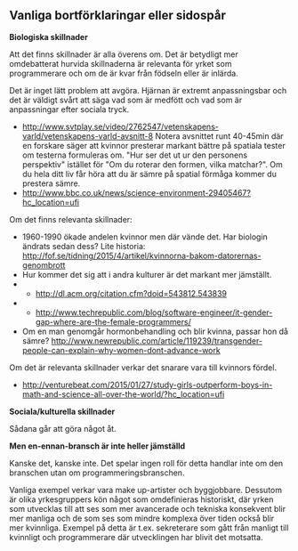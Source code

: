 Vanliga bortförklaringar eller sidospår
---------------------------------------

**Biologiska skillnader**

Att det finns skillnader är alla överens om. Det är betydligt mer omdebatterat hurvida skillnaderna är relevanta för yrket som programmerare och om de är kvar från födseln eller är inlärda.

Det är inget lätt problem att avgöra. Hjärnan är extremt anpassningsbar och det är väldigt svårt att säga vad som är medfött och vad som är anpassningar efter sociala tryck.
- http://www.svtplay.se/video/2762547/vetenskapens-varld/vetenskapens-varld-avsnitt-8 Notera avsnittet runt 40-45min  där en forskare säger att kvinnor presterar markant bättre på spatiala tester om testerna formuleras om. "Hur ser det ut ur den personens perspektiv" istället för "Om du roterar den formen, vilka matchar?". Om du hela ditt liv får höra att du är sämre på spatial förmåga kommer du prestera sämre.
- http://www.bbc.co.uk/news/science-environment-29405467?hc_location=ufi

Om det finns relevanta skillnader:
- 1960-1990 ökade andelen kvinnor men där vände det. Har biologin ändrats sedan dess? Lite historia: http://fof.se/tidning/2015/4/artikel/kvinnorna-bakom-datorernas-genombrott
- Hur kommer det sig att i andra kulturer är det markant mer jämställt.
- - http://dl.acm.org/citation.cfm?doid=543812.543839
- - http://www.techrepublic.com/blog/software-engineer/it-gender-gap-where-are-the-female-programmers/
- Om en man genomgår hormonbehandling och blir kvinna, passar hon då sämre? http://www.newrepublic.com/article/119239/transgender-people-can-explain-why-women-dont-advance-work

Om det är relevanta skillnader verkar det snarare vara till kvinnors fördel.
- http://venturebeat.com/2015/01/27/study-girls-outperform-boys-in-math-and-science-all-over-the-world/?hc_location=ufi

**Sociala/kulturella skillnader**

Sådana går att göra något åt.

**Men en-ennan-bransch är inte heller jämställd**

Kanske det, kanske inte. Det spelar ingen roll för detta handlar inte om den branschen utan om programmeringsbranschen.

Vanliga exempel verkar vara make up-artister och byggjobbare. Dessutom är olika yrkesgruppers kön något som omdefinieras historiskt, där yrken som utvecklas till att ses som mer avancerade och tekniska konsekvent blir mer manliga och de som ses som mindre komplexa över tiden också blir mer kvinnliga. Exempel på detta är t.ex. sekreterare som gått från manligt till kvinnligt och programmerare där utvecklingen har blivit det motsatta.
